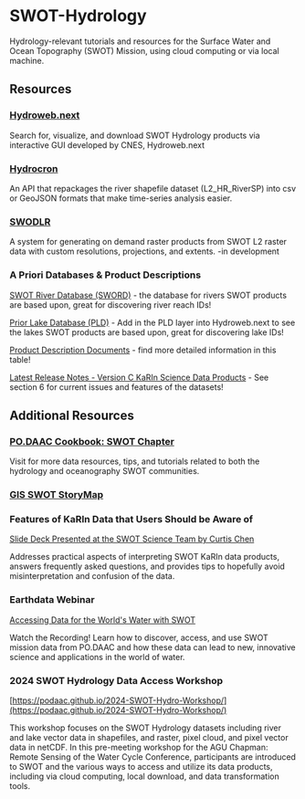 # SWOT-Hydrology
Hydrology-relevant tutorials and resources for the Surface Water and Ocean Topography (SWOT) Mission, using cloud computing or via local machine.

## Resources

### [Hydroweb.next](https://hydroweb.next.theia-land.fr/)

Search for, visualize, and download SWOT Hydrology products via interactive GUI developed by CNES, Hydroweb.next

### [Hydrocron](https://podaac.github.io/hydrocron/intro.html) 

An API that repackages the river shapefile dataset (L2_HR_RiverSP) into csv or GeoJSON formats that make time-series analysis easier.

### [SWODLR](https://github.com/podaac/swodlr)

A system for generating on demand raster products from SWOT L2 raster data with custom resolutions, projections, and extents. -in development

### **A Priori Databases & Product Descriptions**

[SWOT River Database (SWORD)](https://www.swordexplorer.com/) - the database for rivers SWOT products are based upon, great for discovering river reach IDs!

[Prior Lake Database (PLD)](https://hydroweb.next.theia-land.fr/) - Add in the PLD layer into Hydroweb.next to see the lakes SWOT products are based upon, great for discovering lake IDs!

[Product Description Documents](https://podaac.jpl.nasa.gov/SWOT?tab=datasets-information) - find more detailed information in this table!

[Latest Release Notes - Version C KaRIn Science Data Products](https://archive.podaac.earthdata.nasa.gov/podaac-ops-cumulus-docs/web-misc/swot_mission_docs/releases/SWOT_VersionC_KaRIn_Products_Release_Note.pdf) - See section 6 for current issues and features of the datasets!

## Additional Resources

### [PO.DAAC Cookbook: SWOT Chapter](https://podaac.github.io/tutorials/quarto_text/SWOT.html) 

Visit for more data resources, tips, and tutorials related to both the hydrology and oceanography SWOT communities.

### [GIS SWOT StoryMap](https://storymaps.arcgis.com/stories/4a9184e813e540248040069580f6a54c)

### **Features of KaRIn Data that Users Should be Aware of**

[Slide Deck Presented at the SWOT Science Team by Curtis Chen](https://swotst.aviso.altimetry.fr/fileadmin/user_upload/SWOTST2023/20230919_3_Karin_overview2/14h10-KaRInFeatures.pdf)

Addresses practical aspects of interpreting SWOT KaRIn data products, answers frequently asked questions, and provides tips to hopefully avoid misinterpretation and confusion of the data.

### **Earthdata Webinar**

[Accessing Data for the World's Water with SWOT](https://www.earthdata.nasa.gov/learn/webinars-and-tutorials/webinar-podaac-2024-03-20) 

Watch the Recording! Learn how to discover, access, and use SWOT mission data from PO.DAAC and how these data can lead to new, innovative science and applications in the world of water.

### **2024 SWOT Hydrology Data Access Workshop**

[https://podaac.github.io/2024-SWOT-Hydro-Workshop/](https://podaac.github.io/2024-SWOT-Hydro-Workshop/)

This workshop focuses on the SWOT Hydrology datasets including river and lake vector data in shapefiles, and raster, pixel cloud, and pixel vector data in netCDF. In this pre-meeting workshop for the AGU Chapman: Remote Sensing of the Water Cycle Conference, participants are introduced to SWOT and the various ways to access and utilize its data products, including via cloud computing, local download, and data transformation tools.
